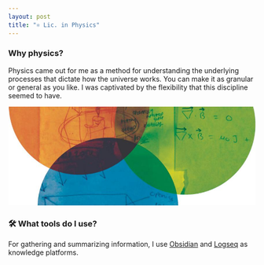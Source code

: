 ```yaml
---
layout: post
title: "⚛️ Lic. in Physics"
---
```



### Why physics?

Physics came out for me as a method for understanding the underlying processes that dictate how the universe works. You can make it as granular or general as you like. I was captivated by the flexibility that this discipline seemed to have.

![Image](/images/circles.jpg)

### 🛠️ What tools do I use?

For gathering and summarizing information, I use [Obsidian](https://obsidian.md/) and [Logseq](https://logseq.com/) as knowledge platforms.
